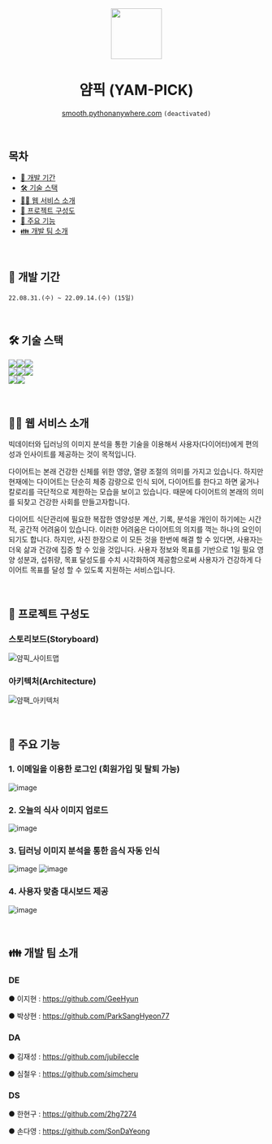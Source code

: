 <div align="center">
<img src="https://user-images.githubusercontent.com/97844267/201859997-60b77aed-69da-435b-92c3-5353d46c0447.png" width="100" height="100"/>


# 얌픽 (YAM-PICK)
[smooth.pythonanywhere.com](smooth.pythonanywhere.com)
```(deactivated)```
</div>
<br>

## 목차
  * [📅 개발 기간](#-📅-개발-기간)
  * [🛠 기술 스택](#-🛠-기술-스택)
  * [💁‍♂️ 웹 서비스 소개](#-💁‍♂️-웹-서비스-소개)
  * [📂 프로젝트 구성도](#-📂-프로젝트-구성도)
  * [🎈 주요 기능](#-🎈-주요-기능)
  * [👪 개발 팀 소개](#-👪-개발-팀-소개)

<br>

## 📅 개발 기간

```22.08.31.(수) ~ 22.09.14.(수) (15일)```

<br>

## 🛠 기술 스택
<img src="https://img.shields.io/badge/html-E34F26?style=for-the-badge&logo=HTML5&logoColor=white"><img src="https://img.shields.io/badge/css-1572B6?style=for-the-badge&logo=CSS3&logoColor=white"><img src="https://img.shields.io/badge/JavaScript-F7DF1E?style=for-the-badge&logo=JavaScript&logoColor=white">
<br>
<img src="https://img.shields.io/badge/Python-3776AB?style=for-the-badge&logo=Python&logoColor=white"><img src="https://img.shields.io/badge/Flask-000000?style=for-the-badge&logo=Flask&logoColor=white"><img src="https://img.shields.io/badge/MySQL-4479A1?style=for-the-badge&logo=MySQL&logoColor=white">
<br>
<img src="https://img.shields.io/badge/Plotly-3F4F75?style=for-the-badge&logo=Plotly&logoColor=white"><img src="https://img.shields.io/badge/TensorFlow-FF6F00?style=for-the-badge&logo=TensorFlow&logoColor=white">

<br>

## 💁‍♂️ 웹 서비스 소개

빅데이터와 딥러닝의 이미지 분석을 통한 기술을 이용해서 사용자(다이어터)에게 편의성과 인사이트를 제공하는 것이 목적입니다.


다이어트는 본래 건강한 신체를 위한 영양, 열량 조절의 의미를 가지고 있습니다. 하지만 현재에는 다이어트는 단순히 체중 감량으로 인식 되어, 다이어트를 한다고 하면 굶거나 칼로리를 극단적으로 제한하는 모습을 보이고 있습니다. 때문에 다이어트의 본래의 의미를 되찾고 건강한 사회를 만들고자합니다.


다이어트 식단관리에 필요한 복잡한 영양성분 계산, 기록, 분석을 개인이 하기에는 시간적, 공간적 어려움이 있습니다. 이러한 어려움은 다이어트의 의지를 꺽는 하나의 요인이 되기도 합니다. 하지만, 사진 한장으로 이 모든 것을 한번에 해결 할 수 있다면, 사용자는 더욱 삶과 건강에 집중 할 수 있을 것입니다. 사용자 정보와 목표를 기반으로 1일 필요 영양 성분과, 섭취량, 목표 달성도를 수치 시각화하여 제공함으로써 사용자가 건강하게 다이어트 목표를 달성 할 수 있도록 지원하는 서비스입니다.


<br>

## 📂 프로젝트 구성도

### 스토리보드(Storyboard)
![얌픽_사이트맵](https://user-images.githubusercontent.com/97844267/201866717-a7003f02-dbaa-484e-9d4f-a88c0e336daa.jpg)

### 아키텍처(Architecture)
![얌팩_아키텍처](https://user-images.githubusercontent.com/97844267/201866955-6e4f2941-35d5-4b36-a502-f037a645e67a.png)


<br>

## 🎈 주요 기능
### 1. 이메일을 이용한 로그인 (회원가입 및 탈퇴 가능)
![image](https://user-images.githubusercontent.com/97844267/201867825-6cad7a04-a4cf-4c1c-a82e-eed26dc7e720.png)
### 2. 오늘의 식사 이미지 업로드
![image](https://user-images.githubusercontent.com/97844267/201867635-668a2adc-54b5-4dc9-a57a-f45297019b7c.png)
### 3. 딥러닝 이미지 분석을 통한 음식 자동 인식
![image](https://user-images.githubusercontent.com/97844267/201868261-7fe02f66-db72-4e56-8877-d9cc3e79663a.png)
![image](https://user-images.githubusercontent.com/97844267/201868430-9e200f3f-3f0e-4771-acf8-24f71395c8ef.png)
### 4. 사용자 맞춤 대시보드 제공
![image](https://user-images.githubusercontent.com/97844267/201868598-c3937c7c-0efc-4cf7-a90d-b2bd1fcb2f50.png)


<br>

## 👪 개발 팀 소개

### DE
● 이지현 : https://github.com/GeeHyun

● 박상현 : https://github.com/ParkSangHyeon77

### DA
● 김재성 : https://github.com/jubileccle

● 심철우 : https://github.com/simcheru

### DS
● 한현구 : https://github.com/2hg7274

● 손다영 : https://github.com/SonDaYeong
